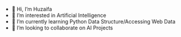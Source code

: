 - 👋 Hi, I’m Huzaifa
- 👀 I’m interested in Artificial Intelligence
- 🌱 I’m currently learning Python Data Structure/Accessing Web Data
- 💞️ I’m looking to collaborate on AI Projects
  

<!---
irshadhuzaifa/irshadhuzaifa is a ✨ special ✨ repository because its `README.md` (this file) appears on your GitHub profile.
You can click the Preview link to take a look at your changes.
--->
